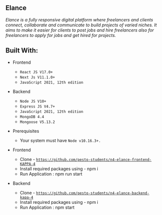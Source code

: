 ## Elance
<!-- _Elance is fully responsive digital platform where freelancers and clients to connect, collaborate and communicate to build projects of varied niches. It aims to make it easier for clients to post jobs and hire freelancers also for freelancers to apply for jobs and get hired for projects._ -->
_Elance is a fully responsive digital platform where freelancers and clients connect, collaborate and communicate to build projects of varied niches. It aims to make it easier for clients to post jobs and hire freelancers also for freelancers to apply for jobs and get hired for projects._
## Built With:
* Frontend
  - <code>React JS V17.0+</code>
  - <code>Next Js V11.1.0+</code>
  - <code>JavaScript 2021, 12th edition</code>

* Backend
  - <code>Node JS V10+</code>
  - <code>Express JS V4.7+</code>
  - <code>JavaScript 2021, 12th edition</code>
  - <code>MongoDB 4.4</code>
  - <code>Mongoose V5.13.2</code>

* Prerequisites
  - Your system must have <code>Node v10.16.3+.</code>

* Frontend
  - Clone - <code>https://github.com/pesto-students/n4-elance-frontend-KAPPA-4</code>
  - Install required packages using - npm i
  - Run Application : npm run start

* Backend
  - Clone - <code>https://github.com/pesto-students/n4-elance-backend-kapa-4</code>
  - Install required packages using - npm i
  - Run Application : npm start
